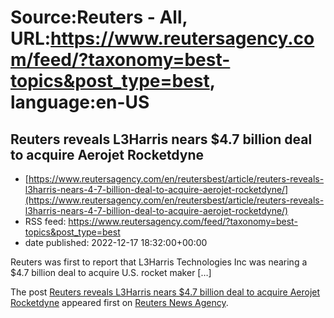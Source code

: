 # Source:Reuters - All, URL:https://www.reutersagency.com/feed/?taxonomy=best-topics&post_type=best, language:en-US

## Reuters reveals L3Harris nears $4.7 billion deal to acquire Aerojet Rocketdyne
 - [https://www.reutersagency.com/en/reutersbest/article/reuters-reveals-l3harris-nears-4-7-billion-deal-to-acquire-aerojet-rocketdyne/](https://www.reutersagency.com/en/reutersbest/article/reuters-reveals-l3harris-nears-4-7-billion-deal-to-acquire-aerojet-rocketdyne/)
 - RSS feed: https://www.reutersagency.com/feed/?taxonomy=best-topics&post_type=best
 - date published: 2022-12-17 18:32:00+00:00

<p>Reuters was first to report that L3Harris Technologies Inc was nearing a $4.7 billion deal to acquire U.S. rocket maker [&#8230;]</p>
<p>The post <a href="https://www.reutersagency.com/en/reutersbest/article/reuters-reveals-l3harris-nears-4-7-billion-deal-to-acquire-aerojet-rocketdyne/" rel="nofollow">Reuters reveals L3Harris nears $4.7 billion deal to acquire Aerojet Rocketdyne</a> appeared first on <a href="https://www.reutersagency.com/en/" rel="nofollow">Reuters News Agency</a>.</p>

